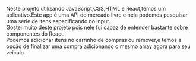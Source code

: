Neste projeto utilizando JavaScript,CSS,HTML e React,temos um aplicativo.Este app é uma API do mercado livre e nela podemos pesquisar uma série de itens especificando no input.<br>
Gostei muito deste projeto pois nele fui capaz de entender bastante sobre componentes do React.<br>
Podemos adicionar itens no carrinho de compras ou remover,e temos a opção de finalizar uma compra adicionando o mesmo array agora para seu veículo.
 
  
